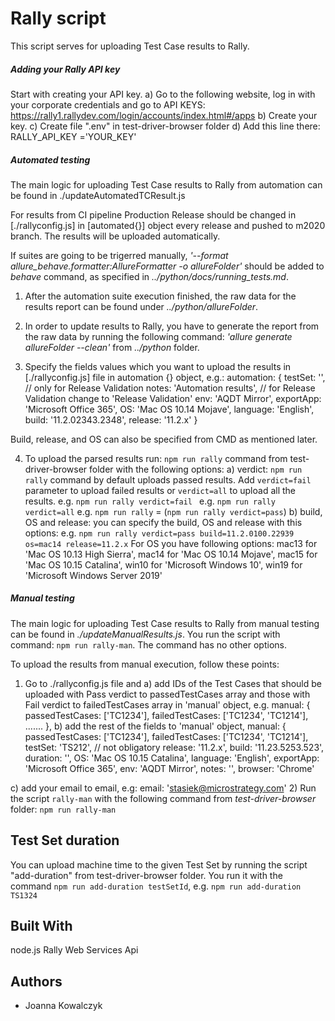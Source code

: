 # Rally script

This script serves for uploading Test Case results to Rally.

##### Adding your Rally API key

Start with creating your API key.
  a) Go to the following website, log in with your corporate credentials and go to API KEYS: https://rally1.rallydev.com/login/accounts/index.html#/apps
  b) Create your key.
  c) Create file ".env" in test-driver-browser folder
  d) Add this line there: 
  RALLY_API_KEY ='YOUR_KEY'

##### Automated testing

The main logic for uploading Test Case results to Rally from automation can be found in ./updateAutomatedTCResult.js

For results from CI pipeline Production Release should be changed in [./rallyconfig.js] in [automated{}] object every release and pushed to m2020 branch. The results will be uploaded automatically.

If suites are going to be trigerred manually, *'--format allure_behave.formatter:AllureFormatter -o allureFolder'* should be added to *behave* command, as specified in *../python/docs/running_tests.md*.

1) After the automation suite execution finished, the raw data for the results report can be found under *../python/allureFolder*.
2) In order to update results to Rally, you have to generate the report from the raw data by running the following command:
  *'allure generate allureFolder --clean'*
  from 
  *../python* folder.

3) Specify the fields values which you want to upload the results in [./rallyconfig.js] file in 
automation {} object, e.g.:
automation: {
    testSet: '', // only for Release Validation
    notes: 'Automation results', // for Release Validation change to 'Release Validation'
    env: 'AQDT Mirror',
    exportApp: 'Microsoft Office 365',
    OS: 'Mac OS 10.14 Mojave',
    language: 'English',
    build: '11.2.02343.2348',
    release: '11.2.x'
  }


Build, release, and OS can also be specified from CMD as mentioned later.

4) To upload the parsed results run: `npm run rally` command from test-driver-browser folder with the following options:
  a) verdict: `npm run rally` command by default uploads passed results. Add `verdict=fail` parameter to upload failed results or `verdict=all` to upload all the results. 
    e.g. `npm run rally verdict=fail `
    e.g. `npm run rally verdict=all`
    e.g. `npm run rally` = (`npm run rally verdict=pass`)
  b) build, OS and release: you can specify the build, OS and release with this options: 
    e.g. `npm run rally verdict=pass build=11.2.0100.22939 os=mac14 release=11.2.x`
    For OS you have following options:
    mac13 for 'Mac OS 10.13 High Sierra',
    mac14 for 'Mac OS 10.14 Mojave',
    mac15 for  'Mac OS 10.15 Catalina',
    win10 for  'Microsoft Windows 10',
    win19 for 'Microsoft Windows Server 2019'


##### Manual testing
The main logic for uploading Test Case results to Rally from manual testing can be found in *./updateManualResults.js*.
You run the script with command: `npm run rally-man`. The command has no other options.

To upload the results from manual execution, follow these points:

1) Go to ./rallyconfig.js file and
  a) add IDs of the Test Cases that should be uploaded with Pass verdict to passedTestCases array and those with Fail verdict to failedTestCases array in 'manual' object, e.g.
    manual: {
    passedTestCases: ['TC1234'],
    failedTestCases: ['TC1234', 'TC1214'],
   .......
  },
  b) add the rest of the fields to 'manual' object,
  manual: {
    passedTestCases: ['TC1234'],
    failedTestCases: ['TC1234', 'TC1214'],
    testSet: 'TS212', // not obligatory
    release: '11.2.x',
    build: '11.23.5253.523',
    duration: '',
    OS: 'Mac OS 10.15 Catalina',
    language: 'English',
    exportApp: 'Microsoft Office 365',
    env: 'AQDT Mirror',
    notes: '',
    browser: 'Chrome'

  c) add your email to email, e.g:
    email: 'stasiek@microstrategy.com'
2) Run the script `rally-man` with the following command from *test-driver-browser* folder:
  `npm run rally-man`

## Test Set duration

You can upload machine time to the given Test Set by running the script "add-duration" from test-driver-browser folder.
You run it with the command `npm run add-duration testSetId`, e.g.
  `npm run add-duration TS1324`


## Built With

node.js
Rally Web Services Api


## Authors

* Joanna Kowalczyk

